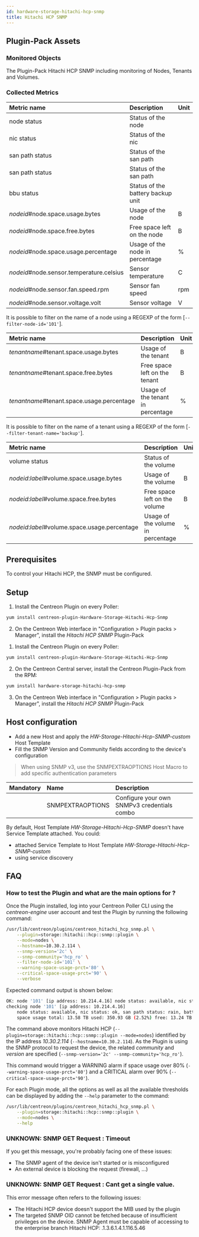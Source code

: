 ```yaml
---
id: hardware-storage-hitachi-hcp-snmp
title: Hitachi HCP SNMP
---
```


## Plugin-Pack Assets

### Monitored Objects

The Plugin-Pack Hitachi HCP SNMP including monitoring of Nodes, Tenants and Volumes.

### Collected Metrics

<!--DOCUSAURUS_CODE_TABS-->

<!--Nodes-->

| Metric name                              | Description                       | Unit |
| :--------------------------------------- | :-------------------------------- | :--- |
| node status                              | Status of the node                |      |
| nic status                               | Status of the nic                 |      |
| san path status                          | Status of the san path            |      |
| san path status                          | Status of the san path            |      |
| bbu status                               | Status of the battery backup unit |      |
| *nodeid*#node.space.usage.bytes          | Usage of the node                 | B    |
| *nodeid*#node.space.free.bytes           | Free space left on the node       | B    |
| *nodeid*#node.space.usage.percentage     | Usage of the node in percentage   | %    |
| *nodeid*#node.sensor.temperature.celsius | Sensor temperature                | C    |
| *nodeid*#node.sensor.fan.speed.rpm       | Sensor fan speed                  | rpm  |
| *nodeid*#node.sensor.voltage.volt        | Sensor voltage                    | V    |

It is possible to filter on the name of a node using a REGEXP of the form [```--filter-node-id='101'```].

<!--Tenants-->

| Metric name                                | Description                       | Unit |
| :----------------------------------------- | :-------------------------------- | :--- |
| *tenantname*#tenant.space.usage.bytes      | Usage of the tenant               | B    |
| *tenantname*#tenant.space.free.bytes       | Free space left on the tenant     | B    |
| *tenantname*#tenant.space.usage.percentage | Usage of the tenant in percentage | %    |

It is possible to filter on the name of a tenant using a REGEXP of the form [```--filter-tenant-name='backup'```].

<!--Volumes-->

| Metric name                                    | Description                       | Unit |
| :--------------------------------------------- | :-------------------------------- | :--- |
| volume status                                  | Status of the volume              |      |
| *nodeid*:*label*#volume.space.usage.bytes      | Usage of the volume               | B    |
| *nodeid*:*label*#volume.space.free.bytes       | Free space left on the volume     | B    |
| *nodeid*:*label*#volume.space.usage.percentage | Usage of the volume in percentage | %    |

<!--END_DOCUSAURUS_CODE_TABS-->

## Prerequisites

To control your Hitachi HCP, the SNMP must be configured.

## Setup

<!--DOCUSAURUS_CODE_TABS-->

<!--Online IMP Licence & IT-100 Editions-->

1. Install the Centreon Plugin on every Poller:

```bash
yum install centreon-plugin-Hardware-Storage-Hitachi-Hcp-Snmp
```

2. On the Centreon Web interface in "Configuration > Plugin packs > Manager", install the *Hitachi HCP SNMP* Plugin-Pack

<!--Offline IMP License-->

1. Install the Centreon Plugin on every Poller:

```bash
yum install centreon-plugin-Hardware-Storage-Hitachi-Hcp-Snmp
```

2. On the Centreon Central server, install the Centreon Plugin-Pack from the RPM:

```bash
yum install hardware-storage-hitachi-hcp-snmp
```

3. On the Centreon Web interface in "Configuration > Plugin packs > Manager", install the *Hitachi HCP SNMP* Plugin-Pack

<!--END_DOCUSAURUS_CODE_TABS-->

## Host configuration 

* Add a new Host and apply the *HW-Storage-Hitachi-Hcp-SNMP-custom* Host Template
* Fill the SNMP Version and Community fields according to the device's configuration

> When using SNMP v3, use the SNMPEXTRAOPTIONS Host Macro to add specific authentication parameters

| Mandatory | Name             | Description                                    |
| :-------- | :--------------- | :--------------------------------------------- |
|           | SNMPEXTRAOPTIONS | Configure your own SNMPv3 credentials combo    |

By default, Host Template *HW-Storage-Hitachi-Hcp-SNMP* doesn't have Service Template attached. You could:
 * attached Service Template to Host Template *HW-Storage-Hitachi-Hcp-SNMP-custom*
 * using service discovery

## FAQ

### How to test the Plugin and what are the main options for ?

Once the Plugin installed, log into your Centreon Poller CLI using the *centreon-engine* user account 
and test the Plugin by running the following command:

```bash
/usr/lib/centreon/plugins/centreon_hitachi_hcp_snmp.pl \
    --plugin=storage::hitachi::hcp::snmp::plugin \
    --mode=nodes \
    --hostname=10.30.2.114 \
    --snmp-version='2c' \
    --snmp-community='hcp_ro' \
    --filter-node-id='101' \
    --warning-space-usage-prct='80' \
    --critical-space-usage-prct='90' \
    --verbose
```

Expected command output is shown below: 

```bash
OK: node '101' [ip address: 10.214.4.16] node status: available, nic status: ok, san path status: rain, battery backup unit status: Healthy - space usage total: 13.58 TB used: 350.93 GB (2.52%) free: 13.24 TB (97.48%) | '101#node.space.usage.bytes'=376806080512B;;;0;14933122809856 '101#node.space.free.bytes'=14556316729344B;;;0;14933122809856 '101#node.space.usage.percentage'=2.52%;0:80;0:90;0;100 '101~Temp_Ambient_FP#node.sensor.temperature.celsius'=25.0C;;;; '101~Temp_CPU0#node.sensor.temperature.celsius'=35.0C;;;; '101~Temp_CPU1#node.sensor.temperature.celsius'=40.0C;;;; '101~Temp_DIMM_AB#node.sensor.temperature.celsius'=28.0C;;;; '101~Temp_DIMM_EF#node.sensor.temperature.celsius'=29.0C;;;; '101~Temp_Outlet#node.sensor.temperature.celsius'=29.0C;;;; '101~Temp_PCH#node.sensor.temperature.celsius'=37.0C;;;; '101~Temp_PCI_Area#node.sensor.temperature.celsius'=33.0C;;;; '101~Temp_PCI_Inlet1#node.sensor.temperature.celsius'=30.0C;;;; '101~Temp_PCI_Inlet2#node.sensor.temperature.celsius'=28.0C;;;; '101~Temp_VR_CPU0#node.sensor.temperature.celsius'=27.0C;;;; '101~Temp_VR_CPU1#node.sensor.temperature.celsius'=32.0C;;;; '101~Temp_VR_DIMM_AB#node.sensor.temperature.celsius'=25.0C;;;; '101~Temp_VR_DIMM_CD#node.sensor.temperature.celsius'=27.0C;;;; '101~Temp_VR_DIMM_EF#node.sensor.temperature.celsius'=29.0C;;;; '101~Temp_VR_DIMM_GH#node.sensor.temperature.celsius'=31.0C;;;; '101~Fan_SYS0#node.sensor.fan.speed.rpm'=5100rpm;;;0; '101~Fan_SYS1#node.sensor.fan.speed.rpm'=4300rpm;;;0; '101~Fan_SYS2#node.sensor.fan.speed.rpm'=5100rpm;;;0; '101~Fan_SYS3#node.sensor.fan.speed.rpm'=4200rpm;;;0; '101~Fan_SYS4#node.sensor.fan.speed.rpm'=6600rpm;;;0; '101~Fan_SYS5#node.sensor.fan.speed.rpm'=5400rpm;;;0; '101~Fan_SYS6#node.sensor.fan.speed.rpm'=6500rpm;;;0; '101~Fan_SYS7#node.sensor.fan.speed.rpm'=5300rpm;;;0; '101~Volt_P12V#node.sensor.voltage.volt'=12.18V;;;; '101~Volt_P1V05#node.sensor.voltage.volt'=1.058V;;;; '101~Volt_P1V8_AUX#node.sensor.voltage.volt'=1.833V;;;; '101~Volt_P3V3#node.sensor.voltage.volt'=3.339V;;;; '101~Volt_P3V3_AUX#node.sensor.voltage.volt'=3.339V;;;; '101~Volt_P3V_BAT#node.sensor.voltage.volt'=3.161V;;;; '101~Volt_P5V#node.sensor.voltage.volt'=5.009V;;;; '101~Volt_P5V_AUX#node.sensor.voltage.volt'=5.009V;;;; '101~Volt_VR_CPU0#node.sensor.voltage.volt'=1.81V;;;; '101~Volt_VR_CPU1#node.sensor.voltage.volt'=1.81V;;;; '101~Volt_VR_DIMM_AB#node.sensor.voltage.volt'=1.22V;;;; '101~Volt_VR_DIMM_CD#node.sensor.voltage.volt'=1.22V;;;; '101~Volt_VR_DIMM_EF#node.sensor.voltage.volt'=1.22V;;;; '101~Volt_VR_DIMM_GH#node.sensor.voltage.volt'=1.22V;;;;
checking node '101' [ip address: 10.214.4.16]
    node status: available, nic status: ok, san path status: rain, battery backup unit status: Healthy
    space usage total: 13.58 TB used: 350.93 GB (2.52%) free: 13.24 TB (97.48%)
```

The command above monitors Hitachi HCP (```--plugin=storage::hitachi::hcp::snmp::plugin --mode=nodes```) identified
by the IP address *10.30.2.114* (```--hostname=10.30.2.114```). As the Plugin is using the SNMP protocol to request the device, the related
*community* and *version* are specified (```--snmp-version='2c' --snmp-community='hcp_ro'```).

This command would trigger a WARNING alarm if space usage over 80% 
(```--warning-space-usage-prct='80'```) and a CRITICAL alarm over 90% (```--critical-space-usage-prct='90'```).

For each Plugin mode, all the options as well as all the available thresholds can be displayed by adding the ```--help```
parameter to the command:

```bash
/usr/lib/centreon/plugins/centreon_hitachi_hcp_snmp.pl \
    --plugin=storage::hitachi::hcp::snmp::plugin \
	--mode=nodes \
	--help
```

### UNKNOWN: SNMP GET Request : Timeout

If you get this message, you're probably facing one of these issues: 
* The SNMP agent of the device isn't started or is misconfigured 
* An external device is blocking the request (firewall, ...)

### UNKNOWN: SNMP GET Request : Cant get a single value.

This error message often refers to the following issues: 
  - The Hitachi HCP device doesn't support the MIB used by the plugin
  - The targeted SNMP OID cannot be fetched because of insufficient privileges on the device. 
    SNMP Agent must be capable of accessing to the enterprise branch Hitachi HCP: .1.3.6.1.4.1.116.5.46

